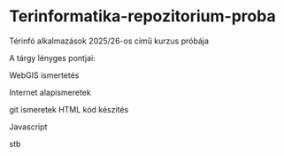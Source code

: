 # Terinformatika-repozitorium-proba
Térinfó alkalmazások 2025/26-os című kurzus próbája

A tárgy lényges pontjai:

WebGIS ismertetés

Internet alapismeretek

git ismeretek
HTML kód készítés

Javascript

stb

